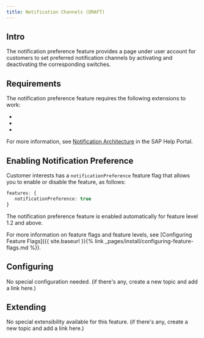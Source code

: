 ```yaml
---
title: Notification Channels (DRAFT)
---
```


## Intro

The notification preference feature provides a page under user account for customers to set preferred notification channels by activating and deactivating the corresponding switches. 


## Requirements

The notification preference feature requires the following extensions to work:

- 
- 
- 

For more information, see [Notification Architecture](https://help.sap.com/viewer/4c33bf189ab9409e84e589295c36d96e/1905/en-US/b090364cfbe94c6da1b69af62f585d79.html) in the SAP Help Portal.


## Enabling Notification Preference

Customer interests has a `notificationPreference` feature flag that allows you to enable or disable the feature, as follows:

```typescript
features: {
   notificationPreference: true
}
```

The notification preference feature is enabled automatically for feature level 1.2 and above.

For more information on feature flags and feature levels, see [Configuring Feature Flags]({{ site.baseurl }}{% link _pages/install/configuring-feature-flags.md %}).


## Configuring

No special configuration needed. (if there's any, create a new topic and add a link here.)


## Extending

No special extensibility available for this feature. (if there's any, create a new topic and add a link here.)

